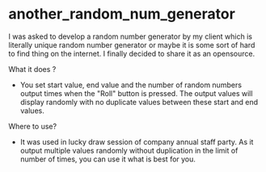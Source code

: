 # another_random_num_generator

I was asked to develop a random number generator by my client which is literally unique random number generator or 
maybe it is some sort of hard to find thing on the internet. I finally decided to share it as an opensource.

What it does ?
- You set start value, end value and the number of random numbers output times when the "Roll" button is pressed.
The output values will display randomly with no duplicate values between these start and end values.

Where to use?
- It was used in lucky draw session of company annual staff party. As it output multiple values randomly without duplication
in the limit of number of times, you can use it what is best for you.
